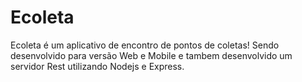 # Ecoleta
Ecoleta é um aplicativo de encontro de pontos de coletas! Sendo desenvolvido para versão Web e Mobile e tambem desenvolvido um servidor Rest utilizando Nodejs e Express.


